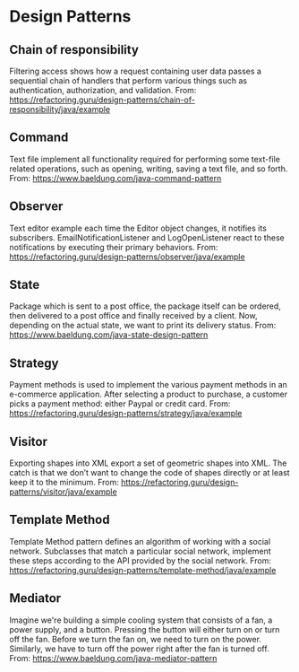 # Design Patterns

## Chain of responsibility

Filtering access shows how a request containing user data passes a sequential chain of handlers that perform various
things such as authentication, authorization, and validation.
From: https://refactoring.guru/design-patterns/chain-of-responsibility/java/example

## Command

Text file implement all functionality required for performing some text-file
related operations, such as opening, writing, saving a text file, and so forth.
From: https://www.baeldung.com/java-command-pattern

## Observer

Text editor example each time the Editor object changes, it notifies its subscribers. EmailNotificationListener and 
LogOpenListener react to these notifications by executing their primary behaviors.
From: https://refactoring.guru/design-patterns/observer/java/example

## State

Package which is sent to a post office, the package itself can be ordered, then delivered to a post office and finally 
received by a client. Now, depending on the actual state, we want to print its delivery status.
From: https://www.baeldung.com/java-state-design-pattern

## Strategy

Payment methods is used to implement the various payment methods in an e-commerce application. After selecting a product 
to purchase, a customer picks a payment method: either Paypal or credit card.
From: https://refactoring.guru/design-patterns/strategy/java/example

## Visitor

Exporting shapes into XML export a set of geometric shapes into XML. The catch is that we don’t want to change the code 
of shapes directly or at least keep it to the minimum.
From: https://refactoring.guru/design-patterns/visitor/java/example

## Template Method

Template Method pattern defines an algorithm of working with a social network. Subclasses that match a particular social 
network, implement these steps according to the API provided by the social network.
From: https://refactoring.guru/design-patterns/template-method/java/example

## Mediator

Imagine we're building a simple cooling system that consists of a fan, a power supply, and a button. Pressing the button
will either turn on or turn off the fan. Before we turn the fan on, we need to turn on the power. Similarly, we have to 
turn off the power right after the fan is turned off.
From: https://www.baeldung.com/java-mediator-pattern
